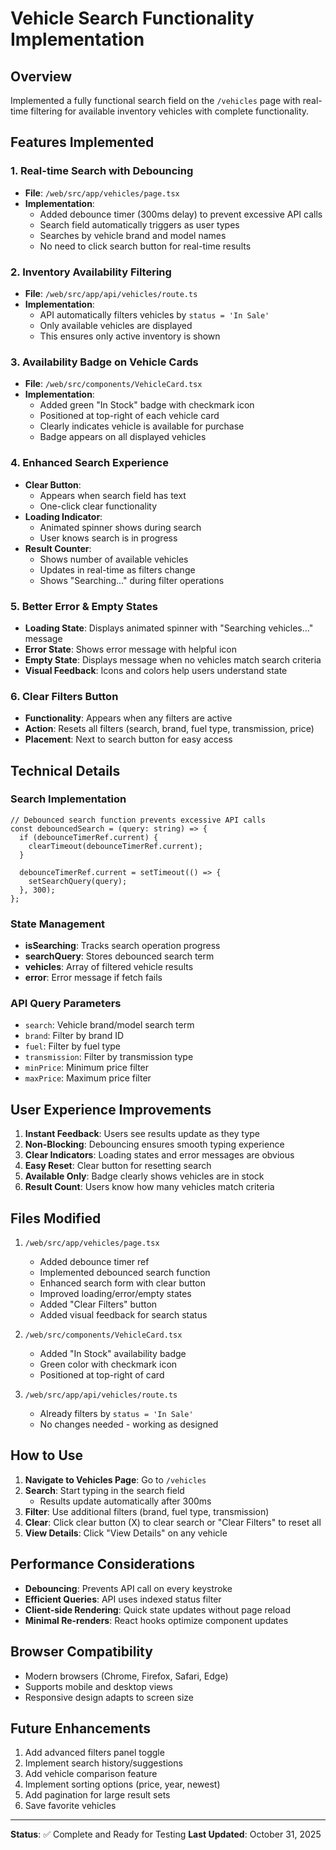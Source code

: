 # Vehicle Search Functionality Implementation

## Overview
Implemented a fully functional search field on the `/vehicles` page with real-time filtering for available inventory vehicles with complete functionality.

## Features Implemented

### 1. **Real-time Search with Debouncing**
   - **File**: `/web/src/app/vehicles/page.tsx`
   - **Implementation**: 
     - Added debounce timer (300ms delay) to prevent excessive API calls
     - Search field automatically triggers as user types
     - Searches by vehicle brand and model names
     - No need to click search button for real-time results

### 2. **Inventory Availability Filtering**
   - **File**: `/web/src/app/api/vehicles/route.ts`
   - **Implementation**:
     - API automatically filters vehicles by `status = 'In Sale'`
     - Only available vehicles are displayed
     - This ensures only active inventory is shown

### 3. **Availability Badge on Vehicle Cards**
   - **File**: `/web/src/components/VehicleCard.tsx`
   - **Implementation**:
     - Added green "In Stock" badge with checkmark icon
     - Positioned at top-right of each vehicle card
     - Clearly indicates vehicle is available for purchase
     - Badge appears on all displayed vehicles

### 4. **Enhanced Search Experience**
   - **Clear Button**: 
     - Appears when search field has text
     - One-click clear functionality
   - **Loading Indicator**:
     - Animated spinner shows during search
     - User knows search is in progress
   - **Result Counter**:
     - Shows number of available vehicles
     - Updates in real-time as filters change
     - Shows "Searching..." during filter operations

### 5. **Better Error & Empty States**
   - **Loading State**: Displays animated spinner with "Searching vehicles..." message
   - **Error State**: Shows error message with helpful icon
   - **Empty State**: Displays message when no vehicles match search criteria
   - **Visual Feedback**: Icons and colors help users understand state

### 6. **Clear Filters Button**
   - **Functionality**: Appears when any filters are active
   - **Action**: Resets all filters (search, brand, fuel type, transmission, price)
   - **Placement**: Next to search button for easy access

## Technical Details

### Search Implementation
```tsx
// Debounced search function prevents excessive API calls
const debouncedSearch = (query: string) => {
  if (debounceTimerRef.current) {
    clearTimeout(debounceTimerRef.current);
  }
  
  debounceTimerRef.current = setTimeout(() => {
    setSearchQuery(query);
  }, 300);
};
```

### State Management
- **isSearching**: Tracks search operation progress
- **searchQuery**: Stores debounced search term
- **vehicles**: Array of filtered vehicle results
- **error**: Error message if fetch fails

### API Query Parameters
- `search`: Vehicle brand/model search term
- `brand`: Filter by brand ID
- `fuel`: Filter by fuel type
- `transmission`: Filter by transmission type
- `minPrice`: Minimum price filter
- `maxPrice`: Maximum price filter

## User Experience Improvements

1. **Instant Feedback**: Users see results update as they type
2. **Non-Blocking**: Debouncing ensures smooth typing experience
3. **Clear Indicators**: Loading states and error messages are obvious
4. **Easy Reset**: Clear button for resetting search
5. **Available Only**: Badge clearly shows vehicles are in stock
6. **Result Count**: Users know how many vehicles match criteria

## Files Modified

1. `/web/src/app/vehicles/page.tsx`
   - Added debounce timer ref
   - Implemented debounced search function
   - Enhanced search form with clear button
   - Improved loading/error/empty states
   - Added "Clear Filters" button
   - Added visual feedback for search status

2. `/web/src/components/VehicleCard.tsx`
   - Added "In Stock" availability badge
   - Green color with checkmark icon
   - Positioned at top-right of card

3. `/web/src/app/api/vehicles/route.ts`
   - Already filters by `status = 'In Sale'`
   - No changes needed - working as designed

## How to Use

1. **Navigate to Vehicles Page**: Go to `/vehicles`
2. **Search**: Start typing in the search field
   - Results update automatically after 300ms
3. **Filter**: Use additional filters (brand, fuel type, transmission)
4. **Clear**: Click clear button (X) to clear search or "Clear Filters" to reset all
5. **View Details**: Click "View Details" on any vehicle

## Performance Considerations

- **Debouncing**: Prevents API call on every keystroke
- **Efficient Queries**: API uses indexed status filter
- **Client-side Rendering**: Quick state updates without page reload
- **Minimal Re-renders**: React hooks optimize component updates

## Browser Compatibility

- Modern browsers (Chrome, Firefox, Safari, Edge)
- Supports mobile and desktop views
- Responsive design adapts to screen size

## Future Enhancements

1. Add advanced filters panel toggle
2. Implement search history/suggestions
3. Add vehicle comparison feature
4. Implement sorting options (price, year, newest)
5. Add pagination for large result sets
6. Save favorite vehicles

---

**Status**: ✅ Complete and Ready for Testing
**Last Updated**: October 31, 2025
